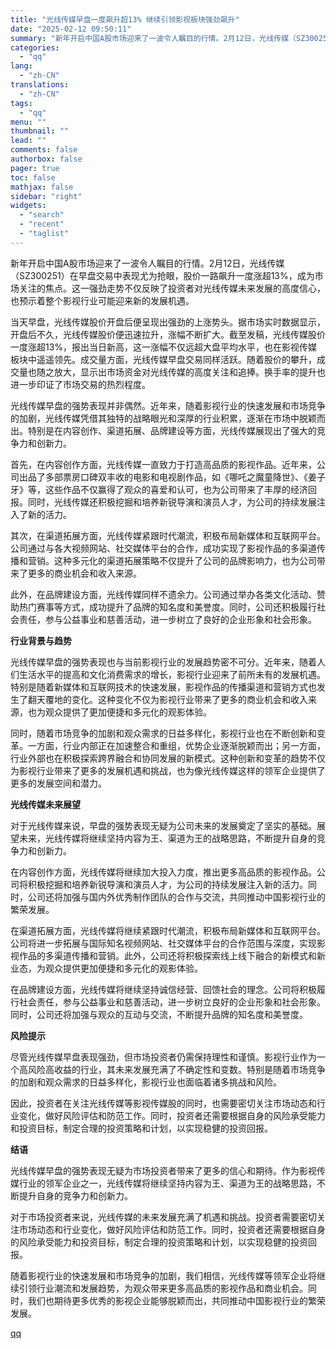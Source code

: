 ```yaml
---
title: "光线传媒早盘一度飙升超13% 继续引领影视板块强劲飙升"
date: "2025-02-12 09:50:11"
summary: "新年开启中国A股市场迎来了一波令人瞩目的行情。2月12日，光线传媒（SZ300251）在早盘交易中表..."
categories:
  - "qq"
lang:
  - "zh-CN"
translations:
  - "zh-CN"
tags:
  - "qq"
menu: ""
thumbnail: ""
lead: ""
comments: false
authorbox: false
pager: true
toc: false
mathjax: false
sidebar: "right"
widgets:
  - "search"
  - "recent"
  - "taglist"
---
```


新年开启中国A股市场迎来了一波令人瞩目的行情。2月12日，光线传媒（SZ300251）在早盘交易中表现尤为抢眼，股价一路飙升一度涨超13%，成为市场关注的焦点。这一强劲走势不仅反映了投资者对光线传媒未来发展的高度信心，也预示着整个影视行业可能迎来新的发展机遇。

当天早盘，光线传媒股价开盘后便呈现出强劲的上涨势头。据市场实时数据显示，开盘后不久，光线传媒股价便迅速拉升，涨幅不断扩大。截至发稿，光线传媒股价一度涨超13%，报出当日新高，这一涨幅不仅远超大盘平均水平，也在影视传媒板块中遥遥领先。成交量方面，光线传媒早盘交易同样活跃。随着股价的攀升，成交量也随之放大，显示出市场资金对光线传媒的高度关注和追捧。换手率的提升也进一步印证了市场交易的热烈程度。

光线传媒早盘的强势表现并非偶然。近年来，随着影视行业的快速发展和市场竞争的加剧，光线传媒凭借其独特的战略眼光和深厚的行业积累，逐渐在市场中脱颖而出。特别是在内容创作、渠道拓展、品牌建设等方面，光线传媒展现出了强大的竞争力和创新力。

首先，在内容创作方面，光线传媒一直致力于打造高品质的影视作品。近年来，公司出品了多部票房口碑双丰收的电影和电视剧作品，如《哪吒之魔童降世》、《姜子牙》等，这些作品不仅赢得了观众的喜爱和认可，也为公司带来了丰厚的经济回报。同时，光线传媒还积极挖掘和培养新锐导演和演员人才，为公司的持续发展注入了新的活力。

其次，在渠道拓展方面，光线传媒紧跟时代潮流，积极布局新媒体和互联网平台。公司通过与各大视频网站、社交媒体平台的合作，成功实现了影视作品的多渠道传播和营销。这种多元化的渠道拓展策略不仅提升了公司的品牌影响力，也为公司带来了更多的商业机会和收入来源。

此外，在品牌建设方面，光线传媒同样不遗余力。公司通过举办各类文化活动、赞助热门赛事等方式，成功提升了品牌的知名度和美誉度。同时，公司还积极履行社会责任，参与公益事业和慈善活动，进一步树立了良好的企业形象和社会形象。

**行业背景与趋势**

光线传媒早盘的强势表现也与当前影视行业的发展趋势密不可分。近年来，随着人们生活水平的提高和文化消费需求的增长，影视行业迎来了前所未有的发展机遇。特别是随着新媒体和互联网技术的快速发展，影视作品的传播渠道和营销方式也发生了翻天覆地的变化。这种变化不仅为影视行业带来了更多的商业机会和收入来源，也为观众提供了更加便捷和多元化的观影体验。

同时，随着市场竞争的加剧和观众需求的日益多样化，影视行业也在不断创新和变革。一方面，行业内部正在加速整合和重组，优势企业逐渐脱颖而出；另一方面，行业外部也在积极探索跨界融合和协同发展的新模式。这种创新和变革的趋势不仅为影视行业带来了更多的发展机遇和挑战，也为像光线传媒这样的领军企业提供了更多的发展空间和潜力。

**光线传媒未来展望**

对于光线传媒来说，早盘的强势表现无疑为公司未来的发展奠定了坚实的基础。展望未来，光线传媒将继续坚持内容为王、渠道为王的战略思路，不断提升自身的竞争力和创新力。

在内容创作方面，光线传媒将继续加大投入力度，推出更多高品质的影视作品。公司将积极挖掘和培养新锐导演和演员人才，为公司的持续发展注入新的活力。同时，公司还将加强与国内外优秀制作团队的合作与交流，共同推动中国影视行业的繁荣发展。

在渠道拓展方面，光线传媒将继续紧跟时代潮流，积极布局新媒体和互联网平台。公司将进一步拓展与国际知名视频网站、社交媒体平台的合作范围与深度，实现影视作品的多渠道传播和营销。此外，公司还将积极探索线上线下融合的新模式和新业态，为观众提供更加便捷和多元化的观影体验。

在品牌建设方面，光线传媒将继续坚持诚信经营、回馈社会的理念。公司将积极履行社会责任，参与公益事业和慈善活动，进一步树立良好的企业形象和社会形象。同时，公司还将加强与观众的互动与交流，不断提升品牌的知名度和美誉度。

**风险提示**

尽管光线传媒早盘表现强劲，但市场投资者仍需保持理性和谨慎。影视行业作为一个高风险高收益的行业，其未来发展充满了不确定性和变数。特别是随着市场竞争的加剧和观众需求的日益多样化，影视行业也面临着诸多挑战和风险。

因此，投资者在关注光线传媒等影视传媒股的同时，也需要密切关注市场动态和行业变化，做好风险评估和防范工作。同时，投资者还需要根据自身的风险承受能力和投资目标，制定合理的投资策略和计划，以实现稳健的投资回报。

**结语**

光线传媒早盘的强势表现无疑为市场投资者带来了更多的信心和期待。作为影视传媒行业的领军企业之一，光线传媒将继续坚持内容为王、渠道为王的战略思路，不断提升自身的竞争力和创新力。

对于市场投资者来说，光线传媒的未来发展充满了机遇和挑战。投资者需要密切关注市场动态和行业变化，做好风险评估和防范工作。同时，投资者还需要根据自身的风险承受能力和投资目标，制定合理的投资策略和计划，以实现稳健的投资回报。

随着影视行业的快速发展和市场竞争的加剧，我们相信，光线传媒等领军企业将继续引领行业潮流和发展趋势，为观众带来更多高品质的影视作品和商业机会。同时，我们也期待更多优秀的影视企业能够脱颖而出，共同推动中国影视行业的繁荣发展。

[qq](https://new.qq.com/rain/a/20250212A02DB900)
